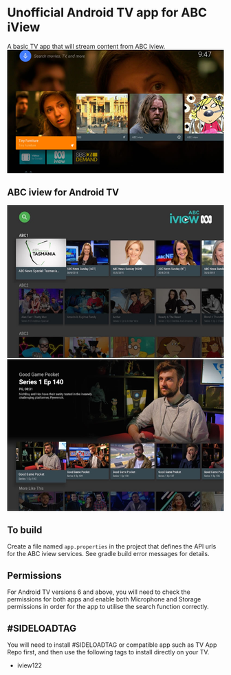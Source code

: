 # Unofficial Android TV app for ABC iView
A basic TV app that will stream content from ABC iview.
![home](docs/home.jpg)

ABC iview for Android TV
-------------------------
![main](docs/main.jpg)
![details](docs/details.jpg)


To build
--------
Create a file named `app.properties` in the project that defines the API urls for the ABC iview services.
See gradle build error messages for details.

Permissions
-----------
For Android TV versions 6 and above, you will need to check the permissions for both apps and enable both Microphone and Storage permissions in order for the app to utilise the search function correctly.

&#35;SIDELOADTAG
------------
You will need to install &#35;SIDELOADTAG or compatible app such as TV App Repo first, and then use the following tags to install directly on your TV.
- iview122
